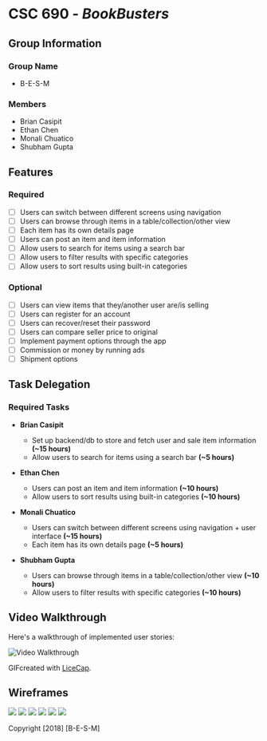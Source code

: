 # CSC 690 - *BookBusters*

## Group Information

### Group Name

- B-E-S-M

### Members

- Brian Casipit
- Ethan Chen
- Monali Chuatico
- Shubham Gupta

## Features

### Required

- [ ] Users can switch between different screens using navigation
- [ ] Users can browse through items in a table/collection/other view
- [ ] Each item has its own details page
- [ ] Users can post an item and item information
- [ ] Allow users to search for items using a search bar
- [ ] Allow users to filter results with specific categories
- [ ] Allow users to sort results using built-in categories

### Optional

- [ ] Users can view items that they/another user are/is selling
- [ ] Users can register for an account
- [ ] Users can recover/reset their password
- [ ] Users can compare seller price to original
- [ ] Implement payment options through the app
- [ ] Commission or money by running ads
- [ ] Shipment options

## Task Delegation

### Required Tasks

* __Brian Casipit__
  * Set up backend/db to store and fetch user and sale item information __(~15 hours)__
  * Allow users to search for items using a search bar __(~5 hours)__

* __Ethan Chen__
  * Users can post an item and item information __(~10 hours)__
  * Allow users to sort results using built-in categories __(~10 hours)__

* __Monali Chuatico__
  * Users can switch between different screens using navigation + user interface __(~15 hours)__
  * Each item has its own details page __(~5 hours)__

* __Shubham Gupta__
  * Users can browse through items in a table/collection/other view __(~10 hours)__
  * Allow users to filter results with specific categories __(~10 hours)__

## Video Walkthrough 

Here's a walkthrough of implemented user stories:

<img src='https://i.imgur.com/hZWUv6Y.gif' title='Video Walkthrough' width='' alt='Video Walkthrough' />

GIFcreated with [LiceCap](http://www.cockos.com/licecap/).

## Wireframes
<img src='https://i.imgur.com/qiAeawq.jpg' /> <img src='https://i.imgur.com/2Osl0KB.jpg' /> <img src='https://i.imgur.com/U8xAUp0.jpg' />  <img src='https://i.imgur.com/nV0IQFw.jpg' /> <img src='https://i.imgur.com/yCGzNho.jpg' /> <img src='https://i.imgur.com/Caod3pU.jpg' /> 

Copyright [2018] [B-E-S-M]
